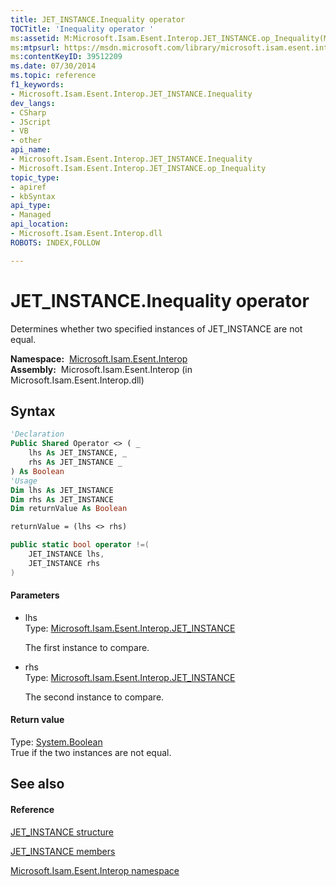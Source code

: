 ```yaml
---
title: JET_INSTANCE.Inequality operator 
TOCTitle: 'Inequality operator '
ms:assetid: M:Microsoft.Isam.Esent.Interop.JET_INSTANCE.op_Inequality(Microsoft.Isam.Esent.Interop.JET_INSTANCE,Microsoft.Isam.Esent.Interop.JET_INSTANCE)
ms:mtpsurl: https://msdn.microsoft.com/library/microsoft.isam.esent.interop.jet_instance.op_inequality(v=EXCHG.10)
ms:contentKeyID: 39512209
ms.date: 07/30/2014
ms.topic: reference
f1_keywords:
- Microsoft.Isam.Esent.Interop.JET_INSTANCE.Inequality
dev_langs:
- CSharp
- JScript
- VB
- other
api_name: 
- Microsoft.Isam.Esent.Interop.JET_INSTANCE.Inequality
- Microsoft.Isam.Esent.Interop.JET_INSTANCE.op_Inequality
topic_type: 
- apiref
- kbSyntax
api_type: 
- Managed
api_location: 
- Microsoft.Isam.Esent.Interop.dll
ROBOTS: INDEX,FOLLOW

---
```


# JET_INSTANCE.Inequality operator

Determines whether two specified instances of JET_INSTANCE are not equal.

**Namespace:**  [Microsoft.Isam.Esent.Interop](./microsoft.isam.esent.interop-namespace.md)  
**Assembly:**  Microsoft.Isam.Esent.Interop (in Microsoft.Isam.Esent.Interop.dll)

## Syntax

``` vb
'Declaration
Public Shared Operator <> ( _
    lhs As JET_INSTANCE, _
    rhs As JET_INSTANCE _
) As Boolean
'Usage
Dim lhs As JET_INSTANCE
Dim rhs As JET_INSTANCE
Dim returnValue As Boolean

returnValue = (lhs <> rhs)
```

``` csharp
public static bool operator !=(
    JET_INSTANCE lhs,
    JET_INSTANCE rhs
)
```

#### Parameters

  - lhs  
    Type: [Microsoft.Isam.Esent.Interop.JET_INSTANCE](./jet-instance-structure.md)  
    
    The first instance to compare.

<!-- end list -->

  - rhs  
    Type: [Microsoft.Isam.Esent.Interop.JET_INSTANCE](./jet-instance-structure.md)  
    
    The second instance to compare.

#### Return value

Type: [System.Boolean](/dotnet/api/system.boolean)  
True if the two instances are not equal.  

## See also

#### Reference

[JET_INSTANCE structure](./jet-instance-structure.md)

[JET_INSTANCE members](./jet-instance-members.md)

[Microsoft.Isam.Esent.Interop namespace](./microsoft.isam.esent.interop-namespace.md)